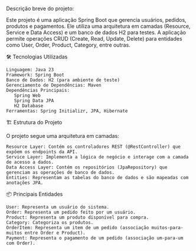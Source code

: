 Descrição breve do projeto:

Este projeto é uma aplicação Spring Boot que gerencia usuários, pedidos, produtos e pagamentos. Ele utiliza uma arquitetura em camadas (Resource, Service e Data Access) e um banco de dados H2 para testes. 
A aplicação permite operações CRUD (Create, Read, Update, Delete) para entidades como User, Order, Product, Category, entre outras.

🛠️ Tecnologias Utilizadas

    Linguagem: Java 23
    Framework: Spring Boot
    Banco de Dados: H2 (para ambiente de teste)
    Gerenciamento de Dependências: Maven
    Dependências Principais:
       Spring Web
       Spring Data JPA
       H2 Database
    Ferramentas: Spring Initializr, JPA, Hibernate

🏗️ Estrutura do Projeto

  O projeto segue uma arquitetura em camadas:

    Resource Layer: Contém os controladores REST (@RestController) que expõem os endpoints da API.
    Service Layer: Implementa a lógica de negócio e interage com a camada de acesso a dados.
    Data Access Layer: Contém os repositórios (JpaRepository) que gerenciam as operações de banco de dados.
    Entities: Representam as tabelas do banco de dados e são mapeadas com anotações JPA.

📦 Principais Entidades

    User: Representa um usuário do sistema.
    Order: Representa um pedido feito por um usuário.
    Product: Representa um produto disponível para compra.
    Category: Categoriza os produtos.
    OrderItem: Representa um item de um pedido (associação muitos-para-muitos entre Order e Product).
    Payment: Representa o pagamento de um pedido (associação um-para-um com Order).
